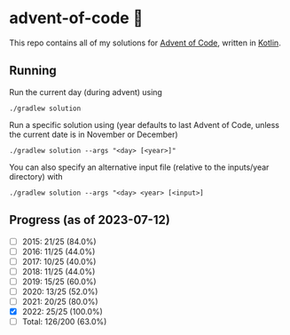 # advent-of-code 🎄
This repo contains all of my solutions for [Advent of Code](https://adventofcode.com/), written in [Kotlin](https://kotlinlang.org).

## Running
Run the current day (during advent) using
```shell
./gradlew solution
```
Run a specific solution using (year defaults to last Advent of Code, unless the current date is in November or December)
```shell
./gradlew solution --args "<day> [<year>]"
```
You can also specify an alternative input file (relative to the inputs/year directory) with
```shell
./gradlew solution --args "<day> <year> [<input>]
```

## Progress (as of 2023-07-12)
- [ ] 2015: 21/25 (84.0%)
- [ ] 2016: 11/25 (44.0%)
- [ ] 2017: 10/25 (40.0%)
- [ ] 2018: 11/25 (44.0%)
- [ ] 2019: 15/25 (60.0%)
- [ ] 2020: 13/25 (52.0%)
- [ ] 2021: 20/25 (80.0%)
- [x] 2022: 25/25 (100.0%)
- [ ] Total: 126/200 (63.0%)